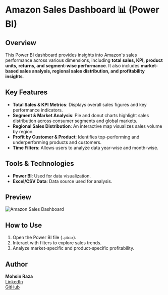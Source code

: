 # Amazon Sales Dashboard 📊 (Power BI)

## Overview
This Power BI dashboard provides insights into Amazon's sales performance across various dimensions, including **total sales, KPI, product units, returns, and segment-wise performance**. It also includes **market-based sales analysis, regional sales distribution, and profitability insights**.

## Key Features
- **Total Sales & KPI Metrics**: Displays overall sales figures and key performance indicators.
- **Segment & Market Analysis**: Pie and donut charts highlight sales distribution across consumer segments and global markets.
- **Regional Sales Distribution**: An interactive map visualizes sales volume by region.
- **Profit by Customer & Product**: Identifies top-performing and underperforming products and customers.
- **Time Filters**: Allows users to analyze data year-wise and month-wise.

## Tools & Technologies
- **Power BI**: Used for data visualization.
- **Excel/CSV Data**: Data source used for analysis.

## Preview
![Amazon Sales Dashboard](A2.jpg)

## How to Use
1. Open the Power BI file (`.pbix`).
2. Interact with filters to explore sales trends.
3. Analyze market-specific and product-specific profitability.

## Author
**Mohsin Raza**  
[LinkedIn](www.linkedin.com/in/mohsin--raza)  
[GitHub](https://github.com/mohsinR11)
